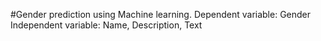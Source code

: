 #Gender prediction using Machine learning.
Dependent variable: Gender
Independent variable: Name, Description, Text
